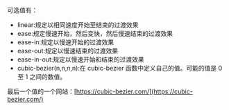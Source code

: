 可选值有：
- linear:规定以相同速度开始至结束的过渡效果
- ease:规定慢速开始，然后变快，然后慢速结束的过渡效果
- ease-in:规定以慢速开始的过渡效果
- ease-out:规定以慢速结束的过渡效果
- ease-in-out:规定以慢速开始和结束的过渡效果
- cubic-bezier(n,n,n,n):在 cubic-bezier 函数中定义自己的值。可能的值是 0 至 1 之间的数值。

最后一个值的一个网站：[https://cubic-bezier.com/](https://cubic-bezier.com/)

